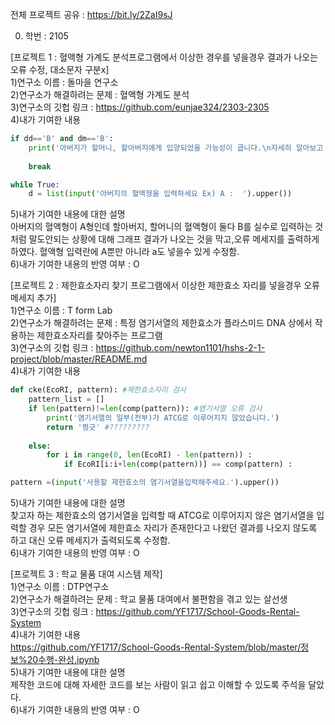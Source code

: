 전체 프로젝트 공유 : https://bit.ly/2ZaI9sJ

0. 학번 : 2105 <br>

[프로젝트 1 : 혈액형 가계도 분석프로그램에서 이상한 경우를 넣을경우 결과가 나오는 오류 수정, 대소문자 구분x]<br>
1)연구소 이름 : 돌마을 연구소<br>
2)연구소가 해결하려는 문제 : 혈액형 가계도 분석<br>
3)연구소의 깃헙 링크 : https://github.com/eunjae324/2303-2305<br>
4)내가 기여한 내용<br>
```python
if dd=='B' and dm=='B':
    print('아버지가 할머니, 할아버지에게 입양되었을 가능성이 큽니다.\n자세히 알아보고 다시 진행해 주세요.')
                
    break
```

```python
while True:
    d = list(input('아버지의 혈액형을 입력하세요 Ex) A :  ').upper())
```    
5)내가 기여한 내용에 대한 설명<br>
아버지의 혈액형이 A형인데 할아버지, 할머니의 혈액형이 둘다 B를 실수로 입력하는 것 처럼 말도안되는 상황에 대해 그래프 결과가 나오는 것을 막고,오류 메세지를 출력하게 하였다. 혈액형 입력란에 A뿐만 아니라 a도 넣을수 있게 수정함.<br>
6)내가 기여한 내용의 반영 여부 : O<br>

[프로젝트 2 : 제한효소자리 찾기 프로그램에서 이상한 제한효소 자리를 넣을경우 오류 메세지 추가]<br>
1)연구소 이름 :  T form Lab<br>
2)연구소가 해결하려는 문제 : 특정 염기서열의 제한효소가 플라스미드 DNA 상에서 작용하는 제한효소자리를 찾아주는 프로그램<br>
3)연구소의 깃헙 링크 : https://github.com/newton1101/hshs-2-1-project/blob/master/README.md<br>
4)내가 기여한 내용<br>
```python
def cke(EcoRI, pattern): #제한효소자리 검사
    pattern_list = []
    if len(pattern)!=len(comp(pattern)): #염기서열 오류 검사
        print('염기서열의 일부(전부)가 ATCG로 이루어지지 않았습니다.')
        return '찡긋' #?????????
    
    else:
        for i in range(0, len(EcoRI) - len(pattern)) :
            if EcoRI[i:i+len(comp(pattern))] == comp(pattern) :
```
```python
pattern =(input('사용할 제한효소의 염기서열을입력해주세요.').upper())
```
5)내가 기여한 내용에 대한 설명<br>
찾고자 하는 제한효소의 염기서열을 입력할 때 ATCG로 이루어지지 않은 염기서열을 입력할 경우 모든 염기서열에 제한효소 자리가 존재한다고 나왔던 결과를 나오지 않도록 하고 대신 오류 메세지가 출력되도록 수정함.<br>
6)내가 기여한 내용의 반영 여부 : O<br>

[프로젝트 3 : 학교 물품 대여 시스템 제작]<br>
1)연구소 이름 : DTP연구소 <br>
2)연구소가 해결하려는 문제 : 학교 물품 대여에서 불편함을 겪고 있는 살선생<br>
3)연구소의 깃헙 링크 : https://github.com/YF1717/School-Goods-Rental-System<br>
4)내가 기여한 내용<br>
https://github.com/YF1717/School-Goods-Rental-System/blob/master/정보%20수행-완성.ipynb<br>
5)내가 기여한 내용에 대한 설명<br>
제작한 코드에 대해 자세한 코드를 보는 사람이 읽고 쉽고 이해할 수 있도록 주석을 달았다.<br>
6)내가 기여한 내용의 반영 여부 : O
